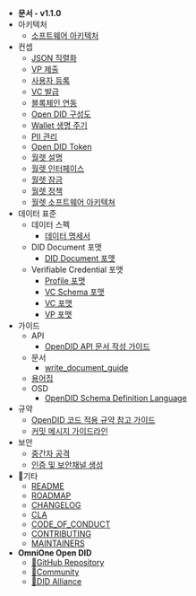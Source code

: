 - **문서 - v1.1.0**
- 아키텍처
  - [소프트웨어 아키텍처](/V1.1.0/docs/architecture/Software%20Architecture_ko.md)
- 컨셉
  - [JSON 직렬화](/V1.1.0/docs/concepts/JSON_serialization_ko.md)
  - [VP 제출](/V1.1.0/docs/concepts/Presentation%20of%20VP_ko.md)
  - [사용자 등록](/V1.1.0/docs/concepts/User%20Registration_ko.md)
  - [VC 발급](/V1.1.0/docs/concepts/VC%20Issuance_ko.md)
  - [블록체인 연동](/V1.1.0/docs/concepts/blockchain_access_ko.md)
  - [Open DID 구성도](/V1.1.0/docs/concepts/components_ko.md)
  - [Wallet 생명 주기](/V1.1.0/docs/concepts/life_cycle_ko.md)
  - [PII 관리](/V1.1.0/docs/concepts/manage_pii_ko.md)
  - [Open DID Token](/V1.1.0/docs/concepts/token_ko.md)
  - [월렛 설명](/V1.1.0/docs/concepts/wallet_ko.md)
  - [월렛 인터페이스](/V1.1.0/docs/concepts/wallet_interface_ko.md)
  - [월렛 잠금](/V1.1.0/docs/concepts/wallet_lock_policy_ko.md)
  - [월렛 정책](/V1.1.0/docs/concepts/wallet_policy_ko.md)
  - [월렛 소프트웨어 아키텍쳐](/V1.1.0/docs/concepts/wallet_sw_architecture_ko.md)
- 데이터 표준
  - 데이터 스펙
    - [데이터 명세서](/V1.1.0/docs/data%20standard/data%20specification/Data%20Specification_ko.md)
  - DID Document 포맷
    - [DID Document 포맷](/V1.1.0/docs/data%20standard/did%20document%20format/DID%20Document%20format_ko.md)
  - Verifiable Credential 포맷
    - [Profile 포맷](/V1.1.0/docs/data%20standard/verifiable%20credential%20format/Profile%20format_ko.md)
    - [VC Schema 포맷](/V1.1.0/docs/data%20standard/verifiable%20credential%20format/VC%20Schema%20format_ko.md)
    - [VC 포맷](/V1.1.0/docs/data%20standard/verifiable%20credential%20format/VC%20format_ko.md)
    - [VP 포맷](/V1.1.0/docs/data%20standard/verifiable%20credential%20format/VP%20format_ko.md)
- 가이드
  - API
    - [OpenDID API 문서 작성 가이드](/V1.1.0/docs/guide/api/API%20Documentation%20Writing%20Guide_ko.md)
  - 문서
    - [write_document_guide](/V1.1.0/docs/guide/docs/write_document_guide.md)
  - [용어집](/V1.1.0/docs/guide/glossary.md)
  - OSD
    - [OpenDID Schema Definition Language](/V1.1.0/docs/guide/osd/OpenDID%20Schema%20Definition%20Language_ko.md)
- 규약
  - [OpenDID 코드 적용 규약 참고 가이드](/V1.1.0/docs/rules/coding_style_ko.md)
  - [커밋 메시지 가이드라인](/V1.1.0/docs/rules/git_code_commit_rule_ko.md)
- 보안
  - [중간자 공격](/V1.1.0/docs/security/MitM_ko.md)
  - [인증 및 보안채널 생성](/V1.1.0/docs/security/authentication_ko.md)
- :small_orange_diamond:기타
  - [README](/V1.1.0/README_ko.md)
  - [ROADMAP](/V1.1.0/ROADMAP.md) 
  - [CHANGELOG](/V1.1.0/CHANGELOG.md)
  - [CLA](/V1.1.0/CLA.md)
  - [CODE_OF_CONDUCT](/V1.1.0/CODE_OF_CONDUCT.md)
  - [CONTRIBUTING](/V1.1.0/CONTRIBUTING.md)
  - [MAINTAINERS](/V1.1.0/MAINTAINERS.md)
- **OmniOne Open DID**
  - [:small_orange_diamond:GitHub Repository](javascript:window.open('https://github.com/OmniOneID'))
  - [:small_orange_diamond:Community](javascript:window.open('https://opendid.omnione.net/community'))
  - [:small_orange_diamond:DID Alliance](javascript:window.open('https://www.didalliance.org'))
